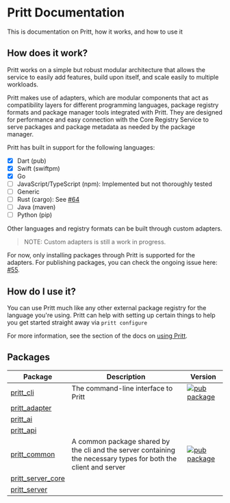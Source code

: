 # Pritt Documentation

This is documentation on Pritt, how it works, and how to use it

## How does it work?

Pritt works on a simple but robust modular architecture that allows the service to easily add features, build upon itself, and scale easily to multiple workloads.

Pritt makes use of adapters, which are modular components that act as compatibility layers for different programming languages, package registry formats and package manager tools integrated with Pritt. They are designed for performance and easy connection with the Core Registry Service to serve packages and package metadata as needed by the package manager.

Pritt has built in support for the following languages:
- [x] Dart (pub)
- [x] Swift (swiftpm)
- [x] Go
- [ ] JavaScript/TypeScript (npm): Implemented but not thoroughly tested
- [ ] Generic
- [ ] Rust (cargo): See [#64](https://github.com/nikeokoronkwo/pritt-dart/issues/64)
- [ ] Java (maven)
- [ ] Python (pip)

Other languages and registry formats can be built through custom adapters.

> NOTE: Custom adapters is still a work in progress. 

For now, only installing packages through Pritt is supported for the adapters. For publishing packages, you can check the ongoing issue here: [#55](https://github.com/nikeokoronkwo/pritt-dart/issues/55).

## How do I use it?
You can use Pritt much like any other external package registry for the language you're using. 
Pritt can help with setting up certain things to help you get started straight away via `pritt configure`

For more information, see the section of the docs on [using Pritt](./adapters/working-with-packages.md).

## Packages

| Package                                    | Description                                                                                                     | Version                                                                                                |
|--------------------------------------------|-----------------------------------------------------------------------------------------------------------------|--------------------------------------------------------------------------------------------------------|
| [pritt_cli](cli/)                          | The command-line interface to Pritt                                                                             | [![pub package](https://img.shields.io/pub/v/pritt_cli.svg)](https://pub.dev/packages/pritt_cli)       |
| [pritt_adapter](packages/adapter/)         |                                                                                                                 |                                                                                                        |
| [pritt_ai](packages/ai/)                   |                                                                                                                 |                                                                                                        |
| [pritt_api](packages/api/)                 |                                                                                                                 |                                                                                                        |
| [pritt_common](packages/common/)           | A common package shared by the cli and the server containing the necessary types for both the client and server | [![pub package](https://img.shields.io/pub/v/pritt_common.svg)](https://pub.dev/packages/pritt_common) |
| [pritt_server_core](packages/server_core/) |                                                                                                                 |                                                                                                        |
| [pritt_server](server/)                    |                                                                                                                 |                       
